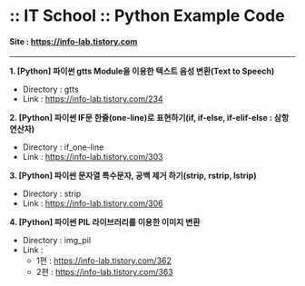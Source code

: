 # :: IT School :: Python Example Code
#### Site : https://info-lab.tistory.com
***
**1. [Python] 파이썬 gtts Module을 이용한 텍스트 음성 변환(Text to Speech)**
+ Directory : gtts
+ Link : https://info-lab.tistory.com/234

**2. [Python] 파이썬 IF문 한줄(one-line)로 표현하기(if, if-else, if-elif-else : 삼항연산자)**
+ Directory : if_one-line
+ Link : https://info-lab.tistory.com/303

**3. [Python] 파이썬 문자열 특수문자, 공백 제거 하기(strip, rstrip, lstrip)**
+ Directory : strip
+ Link : https://info-lab.tistory.com/306

**4. [Python] 파이썬  PIL 라이브러리를 이용한 이미지 변환**
+ Directory : img_pil
+ Link : 
  - 1편 : https://info-lab.tistory.com/362
  - 2편 : https://info-lab.tistory.com/363